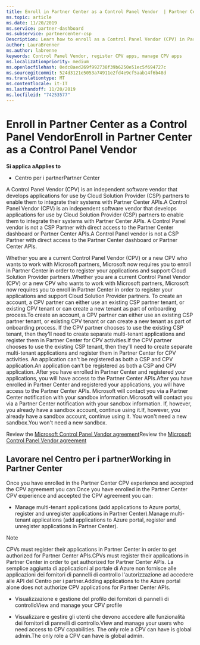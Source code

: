 ```yaml
---
title: Enroll in Partner Center as a Control Panel Vendor  | Partner Center
ms.topic: article
ms.date: 11/20/2019
ms.service: partner-dashboard
ms.subservice: partnercenter-csp
Description: Learn how to enroll as a Control Panel Vendor (CPV) in Partner Center.
author: LauraBrenner
ms.author: labrenne
keywords: Control Panel Vendor, register CPV apps, manage CPV apps
ms.localizationpriority: medium
ms.openlocfilehash: 0edc8aed269f992738f39b6250e51ec5f694727c
ms.sourcegitcommit: 524d3121e5053a74911e2fd4e9cf5aab14f6b48d
ms.translationtype: MT
ms.contentlocale: it-IT
ms.lasthandoff: 11/20/2019
ms.locfileid: "74253577"
---
```

# <a name="enroll-in-partner-center-as-a-control-panel-vendor"></a><span data-ttu-id="d55de-104">Enroll in Partner Center as a Control Panel Vendor</span><span class="sxs-lookup"><span data-stu-id="d55de-104">Enroll in Partner Center as a Control Panel Vendor</span></span>

<span data-ttu-id="d55de-105">**Si applica a**</span><span class="sxs-lookup"><span data-stu-id="d55de-105">**Applies to**</span></span>

- <span data-ttu-id="d55de-106">Centro per i partner</span><span class="sxs-lookup"><span data-stu-id="d55de-106">Partner Center</span></span>

<span data-ttu-id="d55de-107">A Control Panel Vendor (CPV) is an independent software vendor that develops applications for use by Cloud Solution Provider (CSP) partners to enable them to integrate their systems with Partner Center APIs.</span><span class="sxs-lookup"><span data-stu-id="d55de-107">A Control Panel Vendor (CPV) is an independent software vendor that develops applications for use by Cloud Solution Provider (CSP) partners to enable them to integrate their systems with Partner Center APIs.</span></span> <span data-ttu-id="d55de-108">A Control Panel vendor is not a CSP Partner with direct access to the Partner Center dashboard or Partner Center APIs.</span><span class="sxs-lookup"><span data-stu-id="d55de-108">A Control Panel vendor is not a CSP Partner with direct access to the Partner Center dashboard or Partner Center APIs.</span></span>

<span data-ttu-id="d55de-109">Whether you are a current Control Panel Vendor (CPV) or a new CPV who wants to work with Microsoft partners, Microsoft now requires you to enroll in Partner Center in order to register your applications and support Cloud Solution Provider partners.</span><span class="sxs-lookup"><span data-stu-id="d55de-109">Whether you are a current Control Panel Vendor (CPV) or a new CPV who wants to work with Microsoft partners, Microsoft now requires you to enroll in Partner Center in order to register your applications and support Cloud Solution Provider partners.</span></span> <span data-ttu-id="d55de-110">To create an account, a CPV partner can either use an existing CSP partner tenant, or existing CPV tenant or can create a new tenant as part of onboarding process.</span><span class="sxs-lookup"><span data-stu-id="d55de-110">To create an account, a CPV partner can either use an existing CSP partner tenant, or existing CPV tenant or can create a new tenant as part of onboarding process.</span></span> <span data-ttu-id="d55de-111">If the CPV partner chooses to use the existing CSP tenant, then they'll need to create separate multi-tenant applications and register them in Partner Center for CPV activities.</span><span class="sxs-lookup"><span data-stu-id="d55de-111">If the CPV partner chooses to use the existing CSP tenant, then they'll need to create separate multi-tenant applications and register them in Partner Center for CPV activities.</span></span> <span data-ttu-id="d55de-112">An application can't be registered as both a CSP and CPV application.</span><span class="sxs-lookup"><span data-stu-id="d55de-112">An application can't be registered as both a CSP and CPV application.</span></span> <span data-ttu-id="d55de-113">After you have enrolled in Partner Center and registered your applications, you will have access to the Partner Center APIs.</span><span class="sxs-lookup"><span data-stu-id="d55de-113">After you have enrolled in Partner Center and registered your applications, you will have access to the Partner Center APIs.</span></span>  <span data-ttu-id="d55de-114">Microsoft will contact you via a Partner Center notification with your sandbox information.</span><span class="sxs-lookup"><span data-stu-id="d55de-114">Microsoft will contact you via a Partner Center notification with your sandbox information.</span></span> <span data-ttu-id="d55de-115">If, however, you already have a sandbox account, continue using it.</span><span class="sxs-lookup"><span data-stu-id="d55de-115">If, however, you already have a sandbox account, continue using it.</span></span> <span data-ttu-id="d55de-116">You won't need a new sandbox.</span><span class="sxs-lookup"><span data-stu-id="d55de-116">You won't need a new sandbox.</span></span>   

<span data-ttu-id="d55de-117">Review the [Microsoft Control Panel Vendor agreement](https://go.microsoft.com/fwlink/?linkid=2055198)</span><span class="sxs-lookup"><span data-stu-id="d55de-117">Review the [Microsoft Control Panel Vendor agreement](https://go.microsoft.com/fwlink/?linkid=2055198)</span></span>


## <a name="working-in-partner-center"></a><span data-ttu-id="d55de-118">Lavorare nel Centro per i partner</span><span class="sxs-lookup"><span data-stu-id="d55de-118">Working in Partner Center</span></span>
<span data-ttu-id="d55de-119">Once you have enrolled in the Partner Center CPV experience and accepted the CPV agreement you can:</span><span class="sxs-lookup"><span data-stu-id="d55de-119">Once you have enrolled in the Partner Center CPV experience and accepted the CPV agreement you can:</span></span>

- <span data-ttu-id="d55de-120">Manage multi-tenant applications (add applications to Azure portal, register and unregister applications in Partner Center).</span><span class="sxs-lookup"><span data-stu-id="d55de-120">Manage multi-tenant applications (add applications to Azure portal, register and unregister applications in Partner Center).</span></span>

>[!Note] 
><span data-ttu-id="d55de-121">CPVs must register their applications in Partner Center in order to get authorized for Partner Center APIs.</span><span class="sxs-lookup"><span data-stu-id="d55de-121">CPVs must register their applications in Partner Center in order to get authorized for Partner Center APIs.</span></span> <span data-ttu-id="d55de-122">La semplice aggiunta di applicazioni al portale di Azure non fornisce alle applicazioni dei fornitori di pannelli di controllo l'autorizzazione ad accedere alle API del Centro per i partner.</span><span class="sxs-lookup"><span data-stu-id="d55de-122">Adding applications to the Azure portal alone does not authorize CPV applications for Partner Center APIs.</span></span> 

- <span data-ttu-id="d55de-123">Visualizzazione e gestione del profilo dei fornitori di pannelli di controllo</span><span class="sxs-lookup"><span data-stu-id="d55de-123">View and manage your CPV profile</span></span> 

- <span data-ttu-id="d55de-124">Visualizzare e gestire gli utenti che devono accedere alle funzionalità dei fornitori di pannelli di controllo.</span><span class="sxs-lookup"><span data-stu-id="d55de-124">View and manage your users who need access to CPV capabilities.</span></span> <span data-ttu-id="d55de-125">The only role a CPV can have is global admin.</span><span class="sxs-lookup"><span data-stu-id="d55de-125">The only role a CPV can have is global admin.</span></span>


